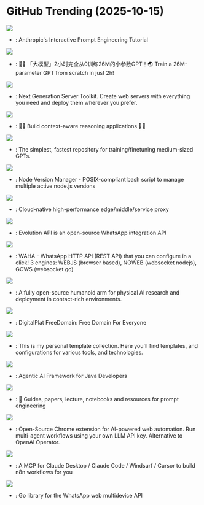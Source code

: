 # GitHub Trending (2025-10-15)

![](https://img.shields.io/badge/Jupyter%20Notebook-New%201-green?style=flat-square&logo=appveyor)
- [](https://github.comundefined): Anthropic's Interactive Prompt Engineering Tutorial

![](https://img.shields.io/badge/Python-New%2058-green?style=flat-square&logo=appveyor)
- [](https://github.comundefined): 🚀🚀 「大模型」2小时完全从0训练26M的小参数GPT！🌏 Train a 26M-parameter GPT from scratch in just 2h!

![](https://img.shields.io/badge/TypeScript-New%20306-green?style=flat-square&logo=appveyor)
- [](https://github.comundefined): Next Generation Server Toolkit. Create web servers with everything you need and deploy them wherever you prefer.

![](https://img.shields.io/badge/TypeScript-New%207-green?style=flat-square&logo=appveyor)
- [](https://github.comundefined): 🦜🔗 Build context-aware reasoning applications 🦜🔗

![](https://img.shields.io/badge/Python-New%20299-green?style=flat-square&logo=appveyor)
- [](https://github.comundefined): The simplest, fastest repository for training/finetuning medium-sized GPTs.

![](https://img.shields.io/badge/Shell-New%20119-green?style=flat-square&logo=appveyor)
- [](https://github.comundefined): Node Version Manager - POSIX-compliant bash script to manage multiple active node.js versions

![](https://img.shields.io/badge/C%2B%2B-New%205-green?style=flat-square&logo=appveyor)
- [](https://github.comundefined): Cloud-native high-performance edge/middle/service proxy

![](https://img.shields.io/badge/TypeScript-New%2025-green?style=flat-square&logo=appveyor)
- [](https://github.comundefined): Evolution API is an open-source WhatsApp integration API

![](https://img.shields.io/badge/TypeScript-New%20330-green?style=flat-square&logo=appveyor)
- [](https://github.comundefined): WAHA - WhatsApp HTTP API (REST API) that you can configure in a click! 3 engines: WEBJS (browser based), NOWEB (websocket nodejs), GOWS (websocket go)

![](https://img.shields.io/badge/MDX-New%2097-green?style=flat-square&logo=appveyor)
- [](https://github.comundefined): A fully open-source humanoid arm for physical AI research and deployment in contact-rich environments.

![](https://img.shields.io/badge/HTML-New%201-green?style=flat-square&logo=appveyor)
- [](https://github.comundefined): DigitalPlat FreeDomain: Free Domain For Everyone

![](https://img.shields.io/badge/Python-New%2079-green?style=flat-square&logo=appveyor)
- [](https://github.comundefined): This is my personal template collection. Here you'll find templates, and configurations for various tools, and technologies.

![](https://img.shields.io/badge/Java-New%20113-green?style=flat-square&logo=appveyor)
- [](https://github.comundefined): Agentic AI Framework for Java Developers

![](https://img.shields.io/badge/MDX-New%20338-green?style=flat-square&logo=appveyor)
- [](https://github.comundefined): 🐙 Guides, papers, lecture, notebooks and resources for prompt engineering

![](https://img.shields.io/badge/TypeScript-New%2035-green?style=flat-square&logo=appveyor)
- [](https://github.comundefined): Open-Source Chrome extension for AI-powered web automation. Run multi-agent workflows using your own LLM API key. Alternative to OpenAI Operator.

![](https://img.shields.io/badge/TypeScript-New%2089-green?style=flat-square&logo=appveyor)
- [](https://github.comundefined): A MCP for Claude Desktop / Claude Code / Windsurf / Cursor to build n8n workflows for you

![](https://img.shields.io/badge/Go-New%203-green?style=flat-square&logo=appveyor)
- [](https://github.comundefined): Go library for the WhatsApp web multidevice API

